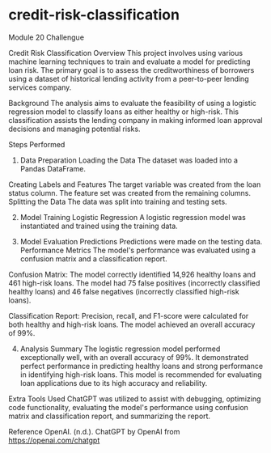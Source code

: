 # credit-risk-classification

Module 20 Challengue

Credit Risk Classification
Overview
This project involves using various machine learning techniques to train and evaluate a model for predicting loan risk. The primary goal is to assess the creditworthiness of borrowers using a dataset of historical lending activity from a peer-to-peer lending services company.

Background
The analysis aims to evaluate the feasibility of using a logistic regression model to classify loans as either healthy or high-risk. This classification assists the lending company in making informed loan approval decisions and managing potential risks.

Steps Performed
1. Data Preparation
Loading the Data
The dataset was loaded into a Pandas DataFrame.

Creating Labels and Features
The target variable was created from the loan status column.
The feature set was created from the remaining columns.
Splitting the Data
The data was split into training and testing sets.

2. Model Training
Logistic Regression
A logistic regression model was instantiated and trained using the training data.

3. Model Evaluation
Predictions
Predictions were made on the testing data.
Performance Metrics
The model's performance was evaluated using a confusion matrix and a classification report.

Confusion Matrix:
The model correctly identified 14,926 healthy loans and 461 high-risk loans.
The model had 75 false positives (incorrectly classified healthy loans) and 46 false negatives (incorrectly classified high-risk loans).

Classification Report:
Precision, recall, and F1-score were calculated for both healthy and high-risk loans.
The model achieved an overall accuracy of 99%.

4. Analysis Summary
The logistic regression model performed exceptionally well, with an overall accuracy of 99%. It demonstrated perfect performance in predicting healthy loans and strong performance in identifying high-risk loans. This model is recommended for evaluating loan applications due to its high accuracy and reliability.

Extra Tools Used
ChatGPT was utilized to assist with debugging, optimizing code functionality, evaluating the model's performance using confusion matrix and classification report, and summarizing the report.

Reference
OpenAI. (n.d.). ChatGPT by OpenAI from https://openai.com/chatgpt
